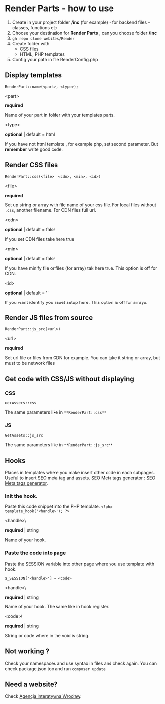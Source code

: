 # Render Parts - how to use

1. Create in your project folder **/inc** (for example) - for backend files - classes, functions etc
2. Choose your destination for **Render Parts** , can you choose folder **/inc**
3. `gh repo clone webites/Render`
4. Create folder with
   - CSS files
   - HTML, PHP templates
5. Config your path in file RenderConfig.php

## Display templates

`RenderPart::name(<part>, <type>);`

\<part\>

**required**

Name of your part in folder with your templates parts.

\<type\>

**optional** | default = html

If you have not html template , for example php, set second parameter. But **remember** write good code.

## Render CSS files

`RenderPart::css(<file>, <cdn>, <min>, <id>)`

\<file\>

**required**

Set up string or array with file name of your css file.
For local files without `.css`, another filename.
For CDN files full url.

\<cdn\>

**optional** | default = false

If you set CDN files take here true

\<min\>

**optional** | default = false

If you have minify file or files (for array) tak here true.
This option is off for CDN.

\<id\>

**optional** | default = ''

If you want identify you asset setup here.
This option is off for arrays.

## Render JS files from source

`RenderPart::js_src(<url>)`

\<url\>

**required**

Set url file or files from CDN for example.
You can take it string or array, but must to be network files.

## Get code with CSS/JS without displaying

### CSS

`GetAssets::css`

The same parameters like in `**RenderPart::css**`

### JS

`GetAssets::js_src`

The same parameters like in `**RenderPart::js_src**`

## Hooks

Places in templates where you make insert other code in each subpages.
Useful to insert SEO meta tag and assets.
SEO Meta tags generator : [SEO Meta tags generator](https://github.com/webites/SeoGenerator "SEO Meta tags generator").

### Init the hook.

Paste this code snippet into the PHP template.
`<?php template_hook('<handle>'); ?>`

\<handle>\

**required** | string

Name of your hook.

### Paste the code into page

Paste the SESSION variable into other page where you use template with hook.

`$_SESSION['<handle>'] = <code>`

\<handle>\

**required** | string

Name of your hook. The same like in hook register.

\<code>\

**required** | string

String or code where in the void is string.

## Not working ?

Check your namespaces and use syntax in files and check again.
You can check package.json too and run `composer update`

## Need a website?

Check [Agencja interatywna Wrocław](https://webites.pl/ "Agencja interatywna Wrocław").
